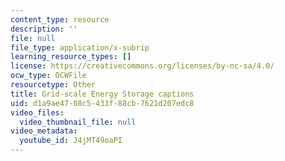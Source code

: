 ```yaml
---
content_type: resource
description: ''
file: null
file_type: application/x-subrip
learning_resource_types: []
license: https://creativecommons.org/licenses/by-nc-sa/4.0/
ocw_type: OCWFile
resourcetype: Other
title: Grid-scale Energy Storage captions
uid: d1a9ae47-08c5-433f-88cb-7621d207edc8
video_files:
  video_thumbnail_file: null
video_metadata:
  youtube_id: J4jMT49oaPI
---
```


